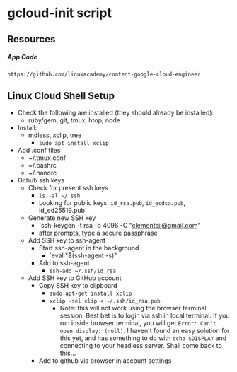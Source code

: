 # gcloud-init script

## Resources
##### App Code
`https://github.com/linuxacademy/content-google-cloud-engineer`

## Linux Cloud Shell Setup
- Check the following are installed (they should already be installed):
  - ruby/gem, git, tmux, htop, node
- Install:
  - mdless, xclip, tree
  	- `sudo apt install xclip`
- Add .conf files
  - ~/.tmux.conf
  - ~/.bashrc
  - ~/.nanorc
- Github ssh keys
  - Check for present ssh keys
	- `ls -al ~/.ssh`
	- Looking for public keys: `id_rsa.pub`, `id_ecdsa.pub`, id_ed25519.pub`
  - Generate new SSH key
	- `ssh-keygen -t rsa -b 4096 -C "clementsjj@gmail.com"
	- after prompts, type a secure passphrase
  - Add SSH key to ssh-agent
	- Start ssh-agent in the background
		- `eval "$(ssh-agent -s)"
	- Add to ssh-agent
		- `ssh-add ~/.ssh/id_rsa`
  - Add SSH key to GitHub account
	- Copy SSH key to clipboard
		- `sudo apt-get install xclip`
		- `xclip -sel clip < ~/.ssh/id_rsa.pub`
			- Note: this will not work using the browser terminal session. Best bet is to login via ssh in local terminal. If you run inside browser terminal, you will get `Error: Can't open display: (null)`. I haven't found an easy solution for this yet, and has something to do with `echo $DISPLAY` and connecting to your headless server. Shall come back to this...
	- Add to github via browser in account settings



		

